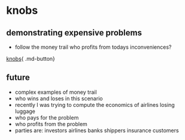 # knobs

## demonstrating expensive problems

- follow the money trail who profits from todays inconveniences?

[knobs](../html/knobs.html){ .md-button}

## future

- complex examples of money trail
- who wins and loses in this scenario
- recently I was trying to compute the economics of airlines losing luggage
- who pays for the problem
- who profits from the problem
- parties are: investors airlines banks shippers insurance customers
